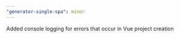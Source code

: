 ```yaml
---
"generator-single-spa": minor
---
```


Added console logging for errors that occur in Vue project creation
